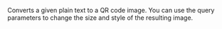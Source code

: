 Converts a given plain text to a QR code image. You can use the query parameters to change the size and style of the resulting image.

